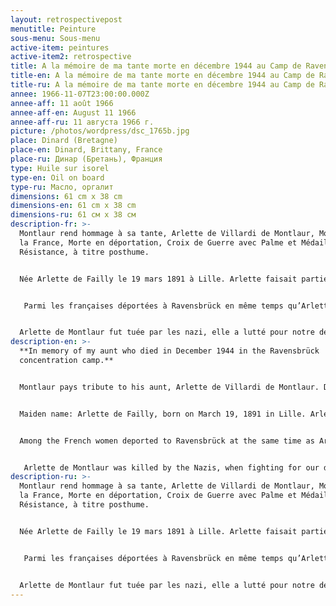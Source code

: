 ```yaml
---
layout: retrospectivepost
menutitle: Peinture
sous-menu: Sous-menu
active-item: peintures
active-item2: retrospective
title: A la mémoire de ma tante morte en décembre 1944 au Camp de Ravensbrück
title-en: A la mémoire de ma tante morte en décembre 1944 au Camp de Ravensbrück
title-ru: A la mémoire de ma tante morte en décembre 1944 au Camp de Ravensbrück
annee: 1966-11-07T23:00:00.000Z
annee-aff: 11 août 1966
annee-aff-en: August 11 1966
annee-aff-ru: 11 августа 1966 г.
picture: /photos/wordpress/dsc_1765b.jpg
place: Dinard (Bretagne)
place-en: Dinard, Brittany, France
place-ru: Динар (Бретань), Франция
type: Huile sur isorel
type-en: Oil on board
type-ru: Масло, оргалит
dimensions: 61 cm x 38 cm
dimensions-en: 61 cm x 38 cm
dimensions-ru: 61 см x 38 см
description-fr: >-
  Montlaur rend hommage à sa tante, Arlette de Villardi de Montlaur, Morte pour
  la France, Morte en déportation, Croix de Guerre avec Palme et Médaille de la
  Résistance, à titre posthume.


  Née Arlette de Failly le 19 mars 1891 à Lille. Arlette faisait partie d’un réseau de la région de Compiègne qui abritait les pilotes anglais et les résistants recherchés. Elle fut arrêtée par la Gestapo le 7 juillet 1943. Internée à Fresnes jusqu’au 2 décembre 1943 puis à Romainville et Compiègne, déportée sous le matricule 27567 le 31 janvier 1944 dans le convoi dit « des vingt-sept mille », elle fut assassinée le 1er décembre 1944 à Ravensbrück (Allemagne). Arlette était l’épouse du frère du père de Guy de Montlaur.


   Parmi les françaises déportées à Ravensbrück en même temps qu’Arlette de Montlaur, on peut citer : Geneviève de Gaulle-Antonioz, Anne de Bauffremont, Marie-José Chombart de Lauwe, Yvonne de La Rochefoucauld, Jacqueline Péry d’Alincourt, Germaine Tillon, Marie-Claude Vaillant-Couturier.


  Arlette de Montlaur fut tuée par les nazi, elle a lutté pour notre démocratie, notre liberté. Son nom restera pour toujours dans nos mémoires.
description-en: >-
  **In memory of my aunt who died in December 1944 in the Ravensbrück
  concentration camp.**


  Montlaur pays tribute to his aunt, Arlette de Villardi de Montlaur. Died for France, Dead in deportation. Croix de Guerre (French WWII War Cross) with Palm and Medal of the Resistance, posthumously.


  Maiden name: Arlette de Failly, born on March 19, 1891 in Lille. Arlette belonged to a resistance network in the Compiègne region that harbored English pilots and wanted resistance fighters. She was arrested by the Gestapo on July 7, 1943. Imprisoned in the Paris prison of Fresnes until December 2, 1943 then in Romainville and then in Compiègne. She was deported under number 27567 on January 31, 1944 in the so-called "twenty-seven thousand" convoy. She was assassinated on December 1, 1944 in Ravensbrück (Germany). Arlette was the wife of Guy de Montlaur's father’s brother.


  Among the French women deported to Ravensbrück at the same time as Arlette de Montlaur, we can list: Geneviève de Gaulle-Antonioz, Anne de Bauffremont, Marie-José Chombart de Lauwe, Yvonne de La Rochefoucauld, Jacqueline Péry d'Alincourt, Germaine Tillon, Marie-Claude Vaillant-Couturier


   Arlette de Montlaur was killed by the Nazis, when fighting for our democracy, our freedom. Her name will remain forever in our memories.
description-ru: >-
  Montlaur rend hommage à sa tante, Arlette de Villardi de Montlaur, Morte pour
  la France, Morte en déportation, Croix de Guerre avec Palme et Médaille de la
  Résistance, à titre posthume.


  Née Arlette de Failly le 19 mars 1891 à Lille. Arlette faisait partie d’un réseau de la région de Compiègne qui abritait les pilotes anglais et les résistants recherchés. Elle fut arrêtée par la Gestapo le 7 juillet 1943. Internée à Fresnes jusqu’au 2 décembre 1943 puis à Romainville et Compiègne, déportée sous le matricule 27567 le 31 janvier 1944 dans le convoi dit « des vingt-sept mille », elle fut assassinée le 1er décembre 1944 à Ravensbrück (Allemagne). Arlette était l’épouse du frère du père de Guy de Montlaur.


   Parmi les françaises déportées à Ravensbrück en même temps qu’Arlette de Montlaur, on peut citer : Geneviève de Gaulle-Antonioz, Anne de Bauffremont, Marie-José Chombart de Lauwe, Yvonne de La Rochefoucauld, Jacqueline Péry d’Alincourt, Germaine Tillon, Marie-Claude Vaillant-Couturier.


  Arlette de Montlaur fut tuée par les nazi, elle a lutté pour notre démocratie, notre liberté. Son nom restera pour toujours dans nos mémoires.
---
```

